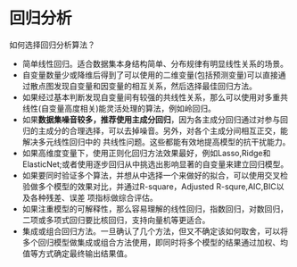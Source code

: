 # 回归分析
如何选择回归分析算法？
- 简单线性回归。适合数据集本身结构简单、分布规律有明显线性关系的场景。
- 自变量数量少或降维后得到了可以使用的二维变量(包括预测变量)可以直接通过散点图发现自变量和因变量的相互关系，然后选择最佳回归方法。
- 如果经过基本判断发现自变量间有较强的共线性关系，那么可以使用对多重共线性(自变量高度相关)能灵活处理的算法，例如岭回归。
- 如果**数据集噪音较多，推荐使用主成分回归**，因为各主成分回归通过对参与回归的主成分的合理选择，可以去掉噪音。另外，对各个主成分间相互正交，能解决多元线性回归中的
共线性问题。这些都能有效地提高模型的抗干扰能力。
- 如果高维度变量下，使用正则化回归方法效果最好，例如Lasso,Ridge和ElasticNet;或者使用逐步回归从中挑选出影响显著的自变量来建立回归模型。
- 如果要同时验证多个算法，并想从中选择一个来做好的拟合，可以使用交叉检验做多个模型的效果对比，并通过R-square，Adjusted R-squre,AIC,BIC以及各种残差、误差
项指标做综合评估。
- 如果注重模型的可解释性，那么容易理解的线性回归，指数回归，对数回归，二项或多项式回归要比核回归，支持向量机等更适合。
- 集成或组合回归方法。一旦确认了几个方法，但又不确定该如何取舍，可以将多个回归模型做集成或组合方法使用，即同时将多个模型的结果通过加权、均值等方式确定最终输出结果值。
